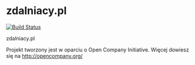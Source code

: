 zdalniacy.pl
============

[![Build Status](https://travis-ci.org/zdalniacy/zdalniacy.pl.png?branch=master)](https://travis-ci.org/zdalniacy/zdalniacy.pl)

zdalniacy.pl


Projekt tworzony jest w oparciu o Open Company Initiative. Więcej dowiesz się na http://opencompany.org/
